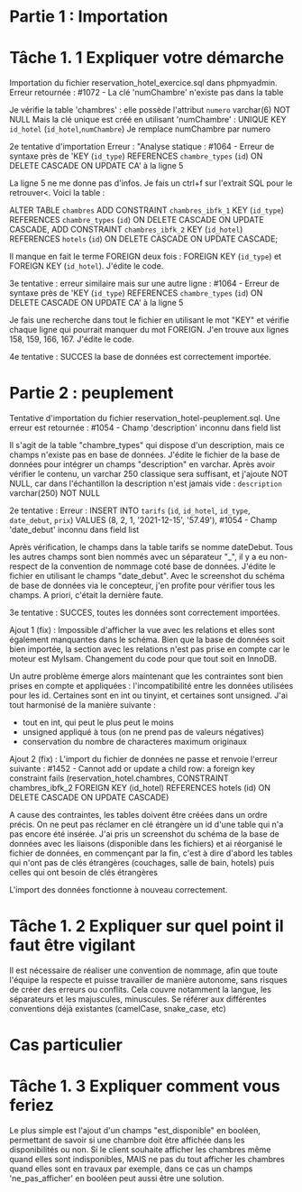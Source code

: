 # Partie 1 : Importation

# Tâche 1. 1 Expliquer votre démarche

Importation du fichier reservation_hotel_exercice.sql dans phpmyadmin.
Erreur retournée : #1072 - La clé 'numChambre' n'existe pas dans la table

Je vérifie la table 'chambres' : elle possède l'attribut `numero` varchar(6) NOT NULL
Mais la clé unique est créé en utilisant 'numChambre' : UNIQUE KEY `id_hotel` (`id_hotel`,`numChambre`)
Je remplace numChambre par numero

2e tentative d'importation
Erreur :
"Analyse statique :
#1064 - Erreur de syntaxe près de 'KEY (`id_type`) REFERENCES `chambre_types` (`id`) ON DELETE CASCADE ON UPDATE CA' à la ligne 5

La ligne 5 ne me donne pas d'infos. Je fais un ctrl+f sur l'extrait SQL pour le retrouver<. Voici la table :

ALTER TABLE `chambres`
ADD CONSTRAINT `chambres_ibfk_1` KEY (`id_type`) REFERENCES `chambre_types` (`id`) ON DELETE CASCADE ON UPDATE CASCADE,
ADD CONSTRAINT `chambres_ibfk_2` KEY (`id_hotel`) REFERENCES `hotels` (`id`) ON DELETE CASCADE ON UPDATE CASCADE;

Il manque en fait le terme FOREIGN deux fois : FOREIGN KEY (`id_type`) et FOREIGN KEY (`id_hotel`). J'édite le code.

3e tentative : erreur similaire mais sur une autre ligne :
#1064 - Erreur de syntaxe près de 'KEY (`id_type`) REFERENCES `chambre_types` (`id`) ON DELETE CASCADE ON UPDATE CA' à la ligne 5

Je fais une recherche dans tout le fichier en utilisant le mot "KEY" et vérifie chaque ligne qui pourrait manquer du mot FOREIGN.
J'en trouve aux lignes 158, 159, 166, 167. J'édite le code.

4e tentative : SUCCES la base de données est correctement importée.

# Partie 2 : peuplement

Tentative d'importation du fichier reservation_hotel-peuplement.sql.
Une erreur est retournée :
#1054 - Champ 'description' inconnu dans field list

Il s'agit de la table "chambre_types" qui dispose d'un description, mais ce champs n'existe pas en base de données. J'édite le fichier de la base de données pour intégrer un champs "description" en varchar. Après avoir vérifier le contenu, un varchar 250 classique sera suffisant, et j'ajoute NOT NULL, car dans l'échantillon la description n'est jamais vide :
`description` varchar(250) NOT NULL

2e tentative :
Erreur :
INSERT INTO `tarifs` (`id`, `id_hotel`, `id_type`, `date_debut`, `prix`) VALUES
(8, 2, 1, '2021-12-15', '57.49'),
#1054 - Champ 'date_debut' inconnu dans field list

Après vérification, le champs dans la table tarifs se nomme dateDebut. Tous les autres champs sont bien nommés avec un séparateur "_", il y a eu non-respect de la convention de nommage coté base de données. J'édite le fichier en utilisant le champs "date_debut".
Avec le screenshot du schéma de base de données via le concepteur, j'en profite pour vérifier tous les champs. A priori, c'était la dernière faute.

3e tentative : SUCCES, toutes les données sont correctement importées.


Ajout 1 (fix) : Impossible d'afficher la vue avec les relations et elles sont également manquantes dans le schéma. Bien que la base de données soit bien importée, la section avec les relations n'est pas prise en compte car le moteur est MyIsam. Changement du code pour que tout soit en InnoDB. 

Un autre problème émerge alors maintenant que les contraintes sont bien prises en compte et appliquées : l'incompatibilité entre les données utilisées pour les id. Certaines sont en int ou tinyint, et certaines sont unsigned. J'ai tout harmonisé de la manière suivante : 

- tout en int, qui peut le plus peut le moins
- unsigned appliqué à tous (on ne prend pas de valeurs négatives)
- conservation du nombre de characteres maximum originaux

Ajout 2 (fix) : L'import du fichier de données ne passe et renvoie l'erreur suivante : 
    #1452 - Cannot add or update a child row: a foreign key constraint fails (reservation_hotel.chambres, CONSTRAINT chambres_ibfk_2 FOREIGN KEY (id_hotel) REFERENCES hotels (id) ON DELETE CASCADE ON UPDATE CASCADE)

A cause des contraintes, les tables doivent être créées dans un ordre précis. On ne peut pas réclamer en clé étrangère un id d'une table qui n'a pas encore été insérée. J'ai pris un screenshot du schéma de la base de données avec les liaisons (disponible dans les fichiers) et ai réorganisé le fichier de données, en commençant par la fin, c'est à dire d'abord les tables qui n'ont pas de clés étrangères (couchages, salle de bain, hotels) puis celles qui ont besoin de clés étrangères

L'import des données fonctionne à nouveau correctement.


# Tâche 1. 2 Expliquer sur quel point il faut être vigilant

Il est nécessaire de réaliser une convention de nommage, afin que toute l'équipe la respecte et puisse travailler de manière autonome, sans risques de créer des erreurs ou conflits. Cela couvre notamment la langue, les séparateurs et les majuscules, minuscules. Se référer aux différentes conventions déjà existantes (camelCase, snake_case, etc)

# Cas particulier

# Tâche 1. 3 Expliquer comment vous feriez

Le plus simple est l'ajout d'un champs "est_disponible" en booléen, permettant de savoir si une chambre doit être affichée dans les disponibilités ou non.
Si le client souhaite afficher les chambres même quand elles sont indisponibles, MAIS ne pas du tout afficher les chambres quand elles sont en travaux par exemple, dans ce cas un champs 'ne_pas_afficher' en booléen peut aussi être une solution.
